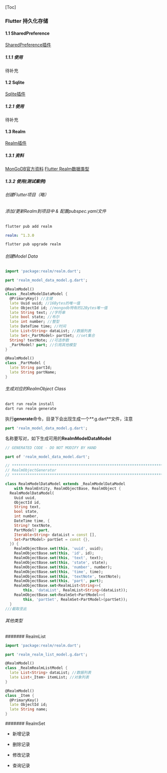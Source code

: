 [Toc]
### Flutter 持久化存储

#### 1.1 SharedPreference

[SharedPreference插件]()

##### 1.1.1 使用

待补充

#### 1.2 Sqlite

[Sqlite插件]()

##### 1.2.1 使用

待补充

#### 1.3 Realm

[Realm插件](https://pub-web.flutter-io.cn/packages/realm)

##### 1.3.1 资料
[MonGoDB官方资料](https://www.mongodb.com/docs/realm/sdk/flutter/realm-database/read-and-write-data/)
[Flutter Realm数据类型](https://www.swvq.com/boutique/detail/60788)

##### 1.3.2 使用(测试案例)

###### 创建Flutter项目（略）

###### 添加/更新Realm到项目中 & 配置pubspec.yaml文件

```cmd
flutter pub add realm	
```
```yaml
realm: ^1.3.0
```
```cmd
flutter pub upgrade realm
```
###### 创建Model Data

```dart
import 'package:realm/realm.dart';

part 'realm_model_data_model.g.dart';

@RealmModel()
class _RealmModelDataModel {
  @PrimaryKey() //主键
  late Uuid uuid; //16Bytes的唯一值
  late ObjectId id; //mongodb特有的12Bytes唯一值
  late String text; //字符串
  late bool state; //布尔
  late int number; //整型
  late DateTime time; //时间
  late List<String> dataList; //数据列表
  late Set<_PartModel> partSet; //set集合
  String? textNote; //可选参数
  _PartModel? part; //引用其他模型
}

@RealmModel()
class _PartModel {
  late String partId;
  late String partName;
}
```
###### 生成对应的RealmObject Class
```cmd
dart run realm install
dart run realm generate
```
执行**generate**命令，目录下会出现生成一个**.g.dart**文件，注意
```dart
part 'realm_model_data_model.g.dart';
```
名称要写对，如下生成可用的**RealmModelDataModel**
```dart
// GENERATED CODE - DO NOT MODIFY BY HAND

part of 'realm_model_data_model.dart';

// **************************************************************************
// RealmObjectGenerator
// **************************************************************************

class RealmModelDataModel extends _RealmModelDataModel
    with RealmEntity, RealmObjectBase, RealmObject {
  RealmModelDataModel(
    Uuid uuid,
    ObjectId id,
    String text,
    bool state,
    int number,
    DateTime time, {
    String? textNote,
    PartModel? part,
    Iterable<String> dataList = const [],
    Set<PartModel> partSet = const {},
  }) {
    RealmObjectBase.set(this, 'uuid', uuid);
    RealmObjectBase.set(this, 'id', id);
    RealmObjectBase.set(this, 'text', text);
    RealmObjectBase.set(this, 'state', state);
    RealmObjectBase.set(this, 'number', number);
    RealmObjectBase.set(this, 'time', time);
    RealmObjectBase.set(this, 'textNote', textNote);
    RealmObjectBase.set(this, 'part', part);
    RealmObjectBase.set<RealmList<String>>(
        this, 'dataList', RealmList<String>(dataList));
    RealmObjectBase.set<RealmSet<PartModel>>(
        this, 'partSet', RealmSet<PartModel>(partSet));
  }
///截取至此
```
###### 其他类型
####### RealmList
```dart
import 'package:realm/realm.dart';

part 'realm_realm_list_model.g.dart';

@RealmModel()
class _RealmRealmListModel {
  late List<String> dataList; //数据列表
  late List<_Item> itemList; //对象列表
}

@RealmModel()
class _Item {
  @PrimaryKey()
  late ObjectId id;
  late String name;
}
```
####### RealmSet
- 新增记录

- 删除记录

- 修改记录

- 查询记录